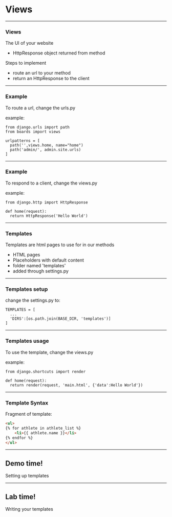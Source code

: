 # Views

---
### Views

The UI of your website
- HttpResponse object returned from method

Steps to implement
- route an url to your method
- return an HttpResponse to the client

---
### Example
To route a url, change the urls.py

example:
```
from django.urls import path
from boards import views

urlpatterns = [
  path('',views.home, name="home")
  path('admin/', admin.site.urls)
]
```

---
### Example
To respond to a client, change the views.py

example:
```
from django.http import HttpResponse

def home(request):
  return HttpResponse('Hello World')

```

---
### Templates
Templates are html pages to use for in our methods
- HTML pages
- Placeholders with default content
- folder named 'templates'
- added through settings.py

---
### Templates setup
change the settings.py to:
```
TEMPLATES = [
  ...
  'DIRS':[os.path.join(BASE_DIR, 'templates')]
]
```

---
### Templates usage
To use the template, change the views.py

example:
```
from django.shortcuts import render

def home(request):
  return render(request, 'main.html', {'data':Hello World'})
```

---
### Template Syntax

Fragment of template:
```html
<ul>
{% for athlete in athlete_list %}
    <li>{{ athlete.name }}</li>
{% endfor %}
</ul>
```


---
<!-- .slide: data-background="url('images/demo.jpg')" data-background-size="cover" --> 
<!-- .slide: class="lab" -->
## Demo time!
Setting up templates


---
<!-- .slide: data-background="url('images/demo.jpg')" data-background-size="cover" --> 
<!-- .slide: class="lab" -->
## Lab time!
Writing your templates
